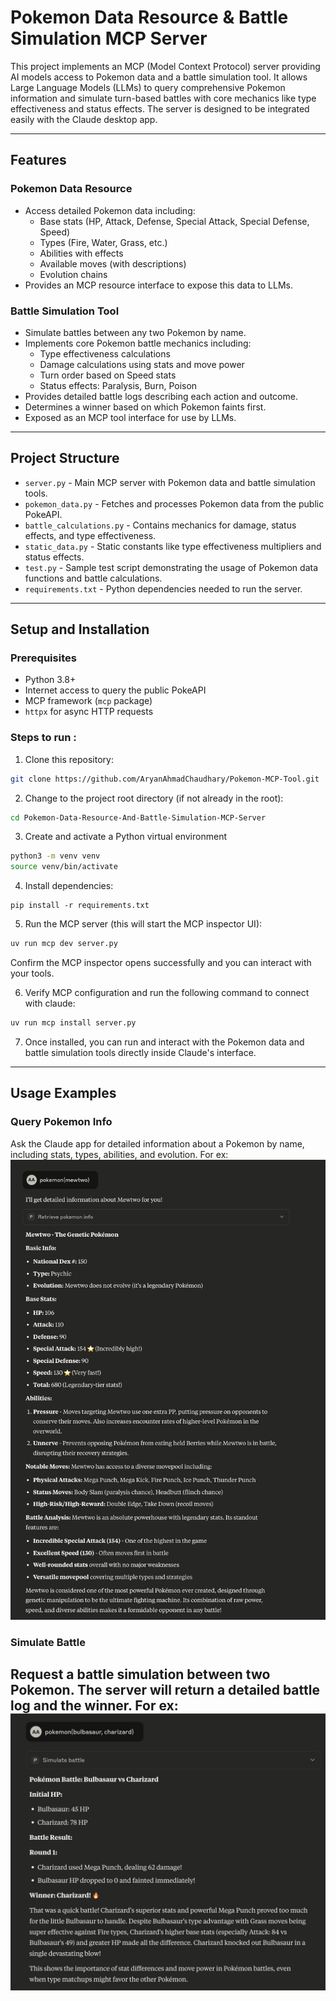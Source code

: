 # Pokemon Data Resource & Battle Simulation MCP Server
This project implements an MCP (Model Context Protocol) server providing AI models access to Pokemon data and a battle simulation tool. It allows Large Language Models (LLMs) to query comprehensive Pokemon information and simulate turn-based battles with core mechanics like type effectiveness and status effects. The server is designed to be integrated easily with the Claude desktop app.

---

## Features

### Pokemon Data Resource
- Access detailed Pokemon data including:
  - Base stats (HP, Attack, Defense, Special Attack, Special Defense, Speed)
  - Types (Fire, Water, Grass, etc.)
  - Abilities with effects
  - Available moves (with descriptions)
  - Evolution chains
- Provides an MCP resource interface to expose this data to LLMs.

### Battle Simulation Tool
- Simulate battles between any two Pokemon by name.
- Implements core Pokemon battle mechanics including:
  - Type effectiveness calculations
  - Damage calculations using stats and move power
  - Turn order based on Speed stats
  - Status effects: Paralysis, Burn, Poison
- Provides detailed battle logs describing each action and outcome.
- Determines a winner based on which Pokemon faints first.
- Exposed as an MCP tool interface for use by LLMs.

---

## Project Structure

- `server.py` - Main MCP server with Pokemon data and battle simulation tools.
- `pokemon_data.py` - Fetches and processes Pokemon data from the public PokeAPI.
- `battle_calculations.py` - Contains mechanics for damage, status effects, and type effectiveness.
- `static_data.py` - Static constants like type effectiveness multipliers and status effects.
- `test.py` - Sample test script demonstrating the usage of Pokemon data functions and battle calculations.
- `requirements.txt` - Python dependencies needed to run the server.

---

## Setup and Installation

### Prerequisites
- Python 3.8+
- Internet access to query the public PokeAPI
- MCP framework (`mcp` package)
- `httpx` for async HTTP requests

### Steps to run :
1. Clone this repository:
```bash
git clone https://github.com/AryanAhmadChaudhary/Pokemon-MCP-Tool.git
```

2. Change to the project root directory (if not already in the root):
```bash
cd Pokemon-Data-Resource-And-Battle-Simulation-MCP-Server
```

3. Create and activate a Python virtual environment
```bash
python3 -m venv venv 
source venv/bin/activate
```

4. Install dependencies:
```bsh
pip install -r requirements.txt
```

5. Run the MCP server (this will start the MCP inspector UI):
```bash
uv run mcp dev server.py
```
Confirm the MCP inspector opens successfully and you can interact with your tools.

6. Verify MCP configuration and run the following command to connect with claude:
```bash 
uv run mcp install server.py
```
7. Once installed, you can run and interact with the Pokemon data and battle simulation tools directly inside Claude's interface.

---

## Usage Examples

### Query Pokemon Info
Ask the Claude app for detailed information about a Pokemon by name, including stats, types, abilities, and evolution.
For ex:
<img src="img/pokemon_info.png">

### Simulate Battle
Request a battle simulation between two Pokemon. The server will return a detailed battle log and the winner.
For ex:
<img src="img/simulate_battle.png">
---
